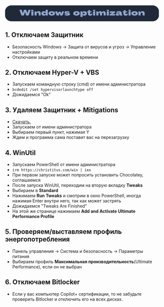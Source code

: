 ![Windows Section](https://github.com/xtcorp/windows-optimization/blob/main/images/WindowsOptimization.png)

## 1. Отключаем Защитник
- Безопасность Windows -> Защита от вирусов и угроз -> Управление настройками
- Отключаем защиту в реальном времени

## 2. Отключаем Hyper-V + VBS
- Запускаем командную строку (cmd) от имени администратора
- ```bcdedit /set hypervisorlaunchtype off```
- Дожидаемся "Ok"

## 3. Удаляем Защитник + Mitigations
- [Скачать.](https://github.com/ionuttbara/windows-defender-remover/releases/)
- Запускаем от имени администратора
- Выбираем первый пункт, нажимая Y
- Ждем и программа сама поставит вас на перезагрузку

## 4. WinUtil
- Запускаем PowerShell от имени администратора
- ```irm https://christitus.com/win | iex```
- При первом запуске может попросить установить Chocolatey, соглашаемся
- После запуска WinUtil, переходим на вторую вкладку **Tweaks**
- Выбираем в **Standard**
- Нажимаем **Run Tweaks** и смотрим в окно PowerShell, иногда нажимая Enter внутри него, так как может застрять
- Дожидаемся "Tweaks Are Finished"
- На этой же странице нажимаем **Add and Activate Ultimate Performance Profile**

## 5. Проверяем/выставляем профиль энергопотребления
- Панель управления -> Система и безопасность -> Параметры питания
- Выбираем профиль **Максимальная производительность**(Ultimate Performance), если он не выбран

## 6. Отключаем Bitlocker
- Если у вас компьютер Copilot+ сертификации, то не забудьте проверить Bitlocker и отключить его на всех дисках.
